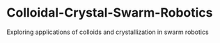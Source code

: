 # Colloidal-Crystal-Swarm-Robotics
Exploring applications of colloids and crystallization in swarm robotics
